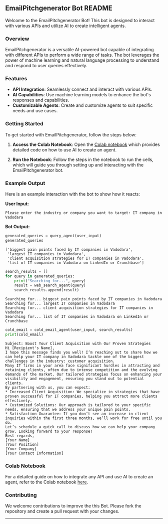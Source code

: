 ## EmailPitchgenerator Bot README

Welcome to the EmailPitchgenerator Bot! This bot is designed to interact with various APIs and utilize AI to create intelligent agents.

### Overview

EmailPitchgenerator is a versatile AI-powered bot capable of integrating with different APIs to perform a wide range of tasks. The bot leverages the power of machine learning and natural language processing to understand and respond to user queries effectively.

### Features

- **API Integration**: Seamlessly connect and interact with various APIs.
- **AI Capabilities**: Use machine learning models to enhance the bot's responses and capabilities.
- **Customizable Agents**: Create and customize agents to suit specific needs and use cases.

### Getting Started

To get started with EmailPitchgenerator, follow the steps below:

1. **Access the Colab Notebook**: 
   Open the [Colab notebook](https://colab.research.google.com/drive/16Yw2vkC2W7tbY_Mqg-dkZBNskV1h8A2n?usp=sharing) which provides detailed code on how to use AI to create an agent.

2. **Run the Notebook**: 
   Follow the steps in the notebook to run the cells, which will guide you through setting up and interacting with the EmailPitchgenerator bot.

### Example Output

Here is an example interaction with the bot to show how it reacts:

**User Input:**
```
Please enter the industry or company you want to target: IT company in Vadodara
```

**Bot Output:**

```python
generated_queries = query_agent(user_input)
generated_queries
```
```plaintext
['biggest pain points faced by IT companies in Vadodara',
 'largest IT companies in Vadodara',
 'client acquisition strategies for IT companies in Vadodara',
 'list of IT companies in Vadodara on LinkedIn or Crunchbase']
```

```python
search_results = []
for query in generated_queries:
    print("Searching for...", query)
    result = web_search_agent(query)
    search_results.append(result)
```
```plaintext
Searching for... biggest pain points faced by IT companies in Vadodara
Searching for... largest IT companies in Vadodara
Searching for... client acquisition strategies for IT companies in Vadodara
Searching for... list of IT companies in Vadodara on LinkedIn or Crunchbase
```

```python
cold_email = cold_email_agent(user_input, search_results)
print(cold_email)
```
```plaintext
Subject: Boost Your Client Acquisition with Our Proven Strategies
Hi [Recipient's Name],
I hope this message finds you well! I’m reaching out to share how we can help your IT company in Vadodara tackle one of the biggest challenges in the industry: customer acquisition.
Many IT firms in your area face significant hurdles in attracting and retaining clients, often due to intense competition and the evolving demands of the market. Our tailored strategies focus on enhancing your visibility and engagement, ensuring you stand out to potential clients.
By partnering with us, you can expect:
* Increased Client Acquisition: We specialize in strategies that have proven successful for IT companies, helping you attract more clients effectively.
* Customized Solutions: Our approach is tailored to your specific needs, ensuring that we address your unique pain points.
* Satisfaction Guarantee: If you don’t see an increase in client inquiries within the first three months, we’ll work for free until you do.
Let’s schedule a quick call to discuss how we can help your company grow. Looking forward to your response!
Best regards,
[Your Name]
[Your Position]
[Your Company]
[Your Contact Information]
```

### Colab Notebook

For a detailed guide on how to integrate any API and use AI to create an agent, refer to the Colab notebook [here](https://colab.research.google.com/drive/16Yw2vkC2W7tbY_Mqg-dkZBNskV1h8A2n?usp=sharing).

### Contributing

We welcome contributions to improve the this Bot. Please fork the repository and create a pull request with your changes.

---

